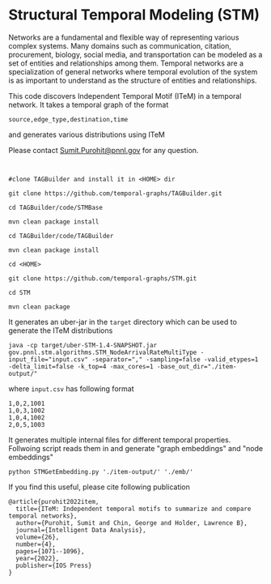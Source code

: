 # Structural Temporal Modeling (STM)
Networks are a fundamental and flexible way of representing various complex systems. 
Many domains such as communication, citation, procurement, biology, social media, and transportation 
can be modeled as a set of entities and relationships among them. 
Temporal networks are a specialization of general networks where temporal evolution of the system is as important to 
understand as the structure of entities and relationships. 

This code discovers Independent Temporal Motif (ITeM) in a temporal network. It takes a temporal graph of the format 
```
source,edge_type,destination,time
```
and generates various distributions using ITeM

Please contact Sumit.Purohit@pnnl.gov for any question.

```


#clone TAGBuilder and install it in <HOME> dir

git clone https://github.com/temporal-graphs/TAGBuilder.git

cd TAGBuilder/code/STMBase

mvn clean package install

cd TAGBuilder/code/TAGBuilder

mvn clean package install

cd <HOME>

git clone https://github.com/temporal-graphs/STM.git

cd STM

mvn clean package
```
It generates an uber-jar in the `target` directory which can be used to generate the ITeM distributions
```
java -cp target/uber-STM-1.4-SNAPSHOT.jar gov.pnnl.stm.algorithms.STM_NodeArrivalRateMultiType -input_file="input.csv" -separator="," -sampling=false -valid_etypes=1 -delta_limit=false -k_top=4 -max_cores=1 -base_out_dir="./item-output/"
```
where `input.csv` has following format
```
1,0,2,1001
1,0,3,1002
1,0,4,1002
2,0,5,1003
```

It generates multiple internal files for different temporal properties. Follwoing script reads them in and generate "graph embeddings" and "node embeddings"
```
python STMGetEmbedding.py './item-output/' './emb/'
```


If you find this useful, please cite following publication
```
@article{purohit2022item,
  title={ITeM: Independent temporal motifs to summarize and compare temporal networks},
  author={Purohit, Sumit and Chin, George and Holder, Lawrence B},
  journal={Intelligent Data Analysis},
  volume={26},
  number={4},
  pages={1071--1096},
  year={2022},
  publisher={IOS Press}
}
```
